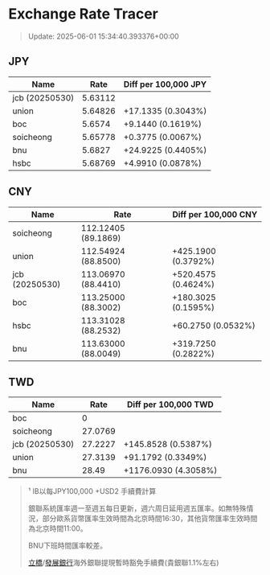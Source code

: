 # Exchange Rate Tracer

> Update: 2025-06-01 15:34:40.393376+00:00

## JPY

| Name           |    Rate | Diff per 100,000 JPY   |
|----------------|---------|------------------------|
| jcb (20250530) | 5.63112 |                        |
| union          | 5.64826 | +17.1335 (0.3043%)     |
| boc            | 5.6574  | +9.1440 (0.1619%)      |
| soicheong      | 5.65778 | +0.3775 (0.0067%)      |
| bnu            | 5.6827  | +24.9225 (0.4405%)     |
| hsbc           | 5.68769 | +4.9910 (0.0878%)      |

## CNY

| Name           | Rate                | Diff per 100,000 CNY   |
|----------------|---------------------|------------------------|
| soicheong      | 112.12405	(89.1869) |                        |
| union          | 112.54924	(88.8500) | +425.1900 (0.3792%)    |
| jcb (20250530) | 113.06970	(88.4410) | +520.4575 (0.4624%)    |
| boc            | 113.25000	(88.3002) | +180.3025 (0.1595%)    |
| hsbc           | 113.31028	(88.2532) | +60.2750 (0.0532%)     |
| bnu            | 113.63000	(88.0049) | +319.7250 (0.2822%)    |

## TWD

| Name           |    Rate | Diff per 100,000 TWD   |
|----------------|---------|------------------------|
| boc            |  0      |                        |
| soicheong      | 27.0769 |                        |
| jcb (20250530) | 27.2227 | +145.8528 (0.5387%)    |
| union          | 27.3139 | +91.1792 (0.3349%)     |
| bnu            | 28.49   | +1176.0930 (4.3058%)   |


> ¹ IB以每JPY100,000 +USD2 手續費計算
>
> 銀聯系統匯率週一至週五每日更新，週六周日延用週五匯率。如無特殊情況，部分歐系貨幣匯率生效時間為北京時間16:30，其他貨幣匯率生效時間為北京時間11:00。
>
> BNU下班時間匯率較差。
>
> [立橋](https://www.wlbank.com.mo/uploads/ueditor/file/20181211/1544536513900230.pdf)/[發展銀行](https://www.mdb.com.mo/Service_Charges_20230728.pdf)海外銀聯提現暫時豁免手續費(貴銀聯1.1%左右)

